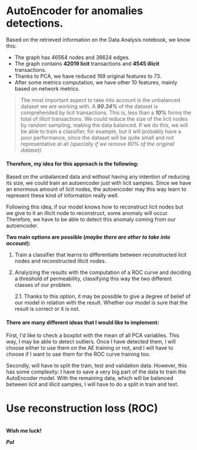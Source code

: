 # AutoEncoder for anomalies detections.

Based on the retrieved information on the Data Analysis notebook, we know this:
- The graph has 46564 nodes and 36624 edges.
- The graph contains **42019 licit** transactions and **4545 illicit** transactions.
- Thanks to PCA, we have reduced 169 original features to 73.
- After some metrics computation, we have other 10 features, mainly based on network metrics.

> The most important aspect to take into account is the unbalanced dataset we are working with. A ***90.24%*** of the dataset is comprehended by licit transactions. This is, less than a ***10%*** forms the total of illicit transactions. 
> We could reduce the size of the licit nodes by random sampling, making the data balanced. If we do this, we will be able to train a classifier, for example, but it will probably have a poor performance, since the dataset will be quite small and not representative at all *(specially if we remove 80% of the original dataset)*.

#### Therefore, my idea for this approach is the following:
Based on the unbalanced data and without having any intention of reducing its size, we could train an autoencoder just with licit samples. Since we have an enormous amount of licit nodes, the autoencoder may this way learn to represent these kind of information really well. 

Following this idea, if our model knows how to reconstruct licit nodes but we give to it an illicit node to reconstruct, some anomaly will occur. Therefore, we have to be able to detect this anomaly coming from our autoencoder. 

**Two main options are possible (*maybe there are other to take into account*):**

1. Train a classifier that learns to differentiate between reconstructed licit nodes and reconstructed illicit nodes.

2. Analyizing the results with the computation of a ROC curve and deciding a threshold of permeability, classifying this way the two different classes of our problem.
    
    2.1. Thanks to this option, it may be possible to give a degree of belief of our model in relation with the result. Whether our model is sure that the result is correct or it is not.

#### There are many different ideas that I would like to implement:
First, I'd like to check a boxplot with the mean of all PCA variables. This way, I may be able to detect outliers. Once I have detected them, I will choose either to use them on the AE training or not, and I will have to choose if I want to use them for the ROC curve training too.

Secondly, will have to split the train, test and validation data. However, this has some complexity: I have to save a very big part of the data to train the AutoEncoder model. With the remaining data, which will be balanced between licit and illicit samples, I will have to do a split in train and test. 

# Use reconstruction loss (ROC)

\
**Wish me luck!**

***Pol***